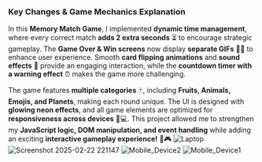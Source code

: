 ### **Key Changes & Game Mechanics Explanation**  

In this **Memory Match Game**, I implemented **dynamic time management**, where every correct match **adds 2 extra seconds** ⏳ to encourage strategic gameplay. The **Game Over & Win screens** now display **separate GIFs** 🎉💀 to enhance user experience. Smooth **card flipping animations** and **sound effects** 🎵 provide an engaging interaction, while the **countdown timer with a warning effect** ⏰ makes the game more challenging.  

The game features **multiple categories** 🃏, including **Fruits, Animals, Emojis, and Planets**, making each round unique. The UI is designed with **glowing neon effects**, and all game elements are optimized for **responsiveness across devices** 📱💻. This project allowed me to strengthen my **JavaScript logic, DOM manipulation, and event handling** while adding an exciting **interactive gameplay experience!** 🚀🎮
![Laptop](https://github.com/user-attachments/assets/1b9db6cd-add1-41e4-8d89-8fe21c318377)
![Screenshot 2025-02-22 221147](https://github.com/user-attachments/assets/070a0e5d-ea9c-467a-a237-448ea5fadbda)
![Mobile_Device2](https://github.com/user-attachments/assets/197f2507-6479-4043-9ade-cb891eeab2f6)
![Mobile_Device1](https://github.com/user-attachments/assets/13f45ca2-00b6-4cea-b8f1-0505f921b49e)


